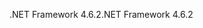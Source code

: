 <span data-ttu-id="86bbf-101">.NET Framework 4.6.2</span><span class="sxs-lookup"><span data-stu-id="86bbf-101">.NET Framework 4.6.2</span></span>